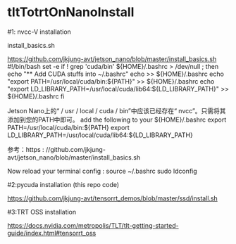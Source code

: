 # tltTotrtOnNanoInstall
#1: nvcc-V installation

install_basics.sh

https://github.com/jkjung-avt/jetson_nano/blob/master/install_basics.sh
#!/bin/bash	
	set -e
	if ! grep 'cuda/bin' ${HOME}/.bashrc > /dev/null ; then
	echo "** Add CUDA stuffs into ~/.bashrc"
	echo >> ${HOME}/.bashrc
	echo "export PATH=/usr/local/cuda/bin:\${PATH}" >> ${HOME}/.bashrc
	echo "export LD_LIBRARY_PATH=/usr/local/cuda/lib64:\${LD_LIBRARY_PATH}" >> ${HOME}/.bashrc
	fi


Jetson Nano上的“ / usr / local / cuda / bin”中应该已经存在“ nvcc”。只需将其添加到您的PATH中即可。
add the following to your ${HOME}/.bashrc
export PATH=/usr/local/cuda/bin:\${PATH}
export LD_LIBRARY_PATH=/usr/local/cuda/lib64:\${LD_LIBRARY_PATH}


参考：https : //github.com/jkjung-avt/jetson_nano/blob/master/install_basics.sh 

Now reload your terminal config :
    source ~/.bashrc
    sudo ldconfig
    
    
    
    
#2:pycuda installation (this repo code)

https://github.com/jkjung-avt/tensorrt_demos/blob/master/ssd/install.sh 

#3:TRT OSS installation

https://docs.nvidia.com/metropolis/TLT/tlt-getting-started-guide/index.html#tensorrt_oss

